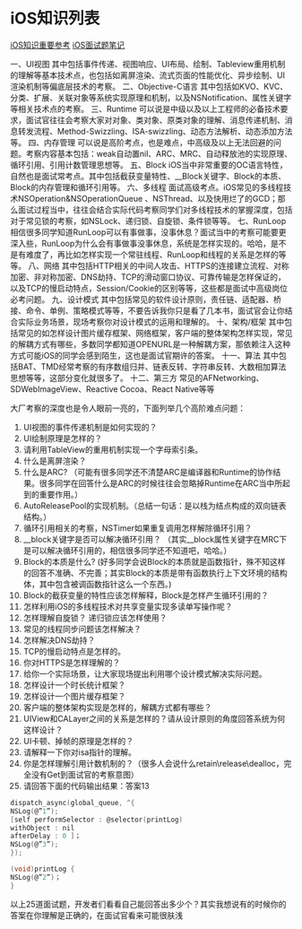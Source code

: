 # iOS知识列表

[iOS知识重要参考](https://ios.nobady.cn/Foundation.html#_1-nil%E3%80%81nil%E3%80%81nsnull-%E6%9C%89%E4%BB%80%E4%B9%88%E5%8C%BA%E5%88%AB%EF%BC%9F)
[iOS面试题笔记](https://blog.csdn.net/ochenmengo/category_9779027.html)

一、UI视图
其中包括事件传递、视图响应、UI布局、绘制、Tableview重用机制的理解等基本技术点，也包括如离屏渲染、流式页面的性能优化、异步绘制、UI渲染机制等偏底层技术的考察。
二、Objective-C语言
其中包括如KVO、KVC、分类、扩展、关联对象等系统实现原理和机制，以及NSNotification、属性关键字等相关技术点的考察。
三、Runtime
可以说是中级以及以上工程师的必备技术要求，面试官往往会考察大家对对象、类对象、原类对象的理解、消息传递机制、消息转发流程、Method-Swizzling、ISA-swizzling、动态方法解析、动态添加方法等。
四、内存管理
可以说是高阶考点，也是难点，中高级及以上无法回避的问题。考察内容基本包括：weak自动置nil、ARC、MRC、自动释放池的实现原理、循环引用、引用计数管理思想等。
五、Block
iOS当中非常重要的OC语言特性，自然也是面试常考点。其中包括截获变量特性、__Block关键字、Block的本质、Block的内存管理和循环引用等。
六、多线程
面试高级考点。iOS常见的多线程技术NSOperation&NSOperationQueue 、NSThread、以及快用烂了的GCD；那么面试过程当中，往往会结合实际代码考察同学们对多线程技术的掌握深度，包括对于常见锁的考察，如NSLock、递归锁、自旋锁、条件锁等等。
七、RunLoop
相信很多同学知道RunLoop可以有事做事，没事休息？面试当中的考察可能要更深入些，RunLoop为什么会有事做事没事休息，系统是怎样实现的。哈哈，是不是有难度了，再比如怎样实现一个常驻线程、RunLoop和线程的关系是怎样的等等。
八、网络
其中包括HTTP相关的中间人攻击、HTTPS的连接建立流程、对称加密、非对称加密、DNS劫持、TCP的滑动窗口协议、可靠传输是怎样保证的，以及TCP的慢启动特点，Session/Cookie的区别等等，这些都是面试中高级岗位必考问题。
九、设计模式
其中包括常见的软件设计原则，责任链、适配器、桥接、命令、单例、策略模式等等，不要告诉我你只是看了几本书，面试官会让你结合实际业务场景，现场考察你对设计模式的运用和理解的。
十、架构/框架
其中包括常见的如怎样设计图片缓存框架、网络框架，客户端的整体架构怎样实现，常见的解耦方式有哪些，多数同学都知道OPENURL是一种解耦方案，那依赖注入这种方式可能iOS的同学会感到陌生，这也是面试官期许的答案。
十一、算法
其中包括BAT、TMD经常考察的有序数组归并、链表反转、字符串反转、大数相加算法思想等等，这部分变化就很多了。
十二、第三方
常见的AFNetworking、SDWebImageView、Reactive Cocoa、React Native等等

大厂考察的深度也是令人眼前一亮的，下面列举几个高阶难点问题：
1. UI视图的事件传递机制是如何实现的？
2. UI绘制原理是怎样的？
3. 请利用TableView的重用机制实现一个字母索引条。
4. 什么是离屏渲染？
5. 什么是ARC? （可能有很多同学还不清楚ARC是编译器和Runtime的协作结果。很多同学在回答什么是ARC的时候往往会忽略掉Runtime在ARC当中所起到的重要作用。）
6. AutoReleasePool的实现机制。（总结一句话：是以栈为结点构成的双向链表结构。）
7. 循环引用相关的考察，NSTimer如果重复调用怎样解除循环引用？
8. __block关键字是否可以解决循环引用？ （其实__block属性关键字在MRC下是可以解决循环引用的，相信很多同学还不知道吧，哈哈。）
9. Block的本质是什么? (好多同学会说Block的本质就是函数指针，殊不知这样的回答不准确、不完善；其实Block的本质是带有函数执行上下文环境的结构体，其中包含被调函数指针这么一个东西。)
10. Block的截获变量的特性应该怎样解释，Block是怎样产生循环引用的？
11. 怎样利用iOS的多线程技术对共享变量实现多读单写操作呢？
12. 怎样理解自旋锁？ 递归锁应该怎样使用？
13. 常见的线程同步问题该怎样解决？
14. 怎样解决DNS劫持？
15. TCP的慢启动特点是怎样的。
16. 你对HTTPS是怎样理解的？
17. 给你一个实际场景，让大家现场提出利用哪个设计模式解决实际问题。
18. 怎样设计一个时长统计框架？
19. 怎样设计一个图片缓存框架？
20. 客户端的整体架构实现是怎样的，解耦方式都有哪些？
21. UIView和CALayer之间的关系是怎样的？请从设计原则的角度回答系统为何这样设计？
22. UI卡顿、掉帧的原理是怎样的？
23. 请解释一下你对isa指针的理解。
24. 你是怎样理解引用计数机制的？（很多人会说什么retain\release\dealloc，完全没有Get到面试官的考察意图）
25. 请回答下面的代码输出结果：答案13
```c
dispatch_async(global_queue, ^{
NSLog(@”1”);
[self performSelector : @selector(printLog)
withObject : nil
afterDelay : 0 ]；
NSLog(@”3”);
});

(void)printLog {
NSLog(@”2”)；
}
```
以上25道面试题，开发者们看看自己能回答出多少个？其实我想说有的时候你的答案在你理解是正确的，在面试官看来可能很肤浅